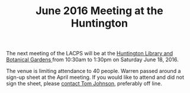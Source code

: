 ﻿---
layout: post
title: June 2016 Meeting at the Huntington
redirect_from: "/node/86"
---

<div class="field field-name-body field-type-text-with-summary field-label-hidden"><div class="field-items"><div class="field-item even"><p>The next meeting of the LACPS will be at the <a href="http://www.huntington.org">Huntington Library and Botanical Gardens </a> from 10:30am to 1:30pm on Saturday June 18, 2016.</p>
<p>The venue is limiting attendance to 40 people.  Warren passed around a sign-up sheet at the April meeting.  If you would like to attend and did not sign the sheet, please <a href="/contact">contact Tom Johnson</a>, preferably off line.</p></div></div></div>
